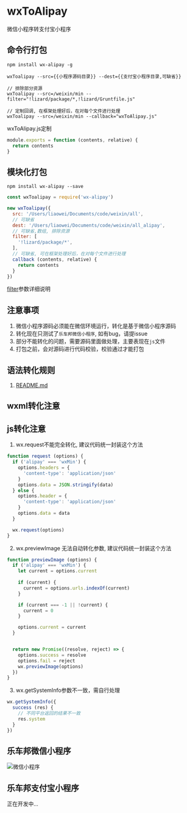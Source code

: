 # wxToAlipay
微信小程序转支付宝小程序

## 命令行打包
```
npm install wx-alipay -g

wxToalipay --src={{小程序源码目录}} --dest={{支付宝小程序目录,可缺省}}

// 排除部分资源
wxToalipay --src=/weixin/min --filter="!lizard/package/*,!lizard/Gruntfile.js"

// 定制回调, 在框架处理好后，在对每个文件进行处理
wxToalipay --src=/weixin/min --callback="wxToAlipay.js"
```
wxToAlipay.js定制
```JavaScript
module.exports = function (contents, relative) {
  return contents
}
```


## 模块化打包
```
npm install wx-alipay --save
```
```JavaScript
const wxToalipay = require('wx-alipay')

new wxToalipay({
  src: '/Users/liaowei/Documents/code/weixin/all',
  // 可缺省
  dest: '/Users/liaowei/Documents/code/weixin/all_alipay',
  // 可缺省,数组, 排除资源
  filter: [
    '!lizard/package/*',
  ],
  // 可缺省, 可在框架处理好后，在对每个文件进行处理
  callback (contents, relative) {
    return contents
  }
})
```
[filter](https://github.com/douzi8/file-match)参数详细说明

## 注意事项
1. 微信小程序源码必须能在微信环境运行，转化是基于微信小程序源码
1. 转化现在只测试了``乐车邦微信小程序``, 如有bug，请提issue
1. 部分不能转化的问题，需要源码里面做处理，主要表现在``js``文件
1. 打包之前，会对源码进行代码校验，校验通过才能打包

## 语法转化规则
1. [README.md](https://github.com/douzi8/wxToAlipay/blob/master/test/README.md)

## wxml转化注意

## js转化注意
1. wx.request不能完全转化, 建议代码统一封装这个方法
```JavaScript
function request (options) {
  if ('alipay' === 'wxMin') {
    options.headers = {
      'content-type': 'application/json'
    }
    options.data = JSON.stringify(data)
  } else {
    options.header = {
      'content-type': 'application/json'
    }
    options.data = data
  }

  wx.request(options)
}
```
2. wx.previewImage 无法自动转化参数, 建议代码统一封装这个方法
```JavaScript
function previewImage (options) {
  if ('alipay' === 'wxMin') {
    let current = options.current
    
    if (current) {
      current = options.urls.indexOf(current)
    }

    if (current === -1 || !current) {
      current = 0
    }

    options.current = current
  }


  return new Promise((resolve, reject) => {
    options.success = resolve
    options.fail = reject
    wx.previewImage(options)
  })
}
```

3. wx.getSystemInfo参数不一致，需自行处理
```JavaScript
wx.getSystemInfo({
  success (res) {
    // 不同平台返回的结果不一致
    res.system
  }
})
```


## 乐车邦微信小程序
![微信小程序](https://raw.githubusercontent.com/douzi8/wxToAlipay/master/demo/lechebang.wx.jpg)


## 乐车邦支付宝小程序
正在开发中...